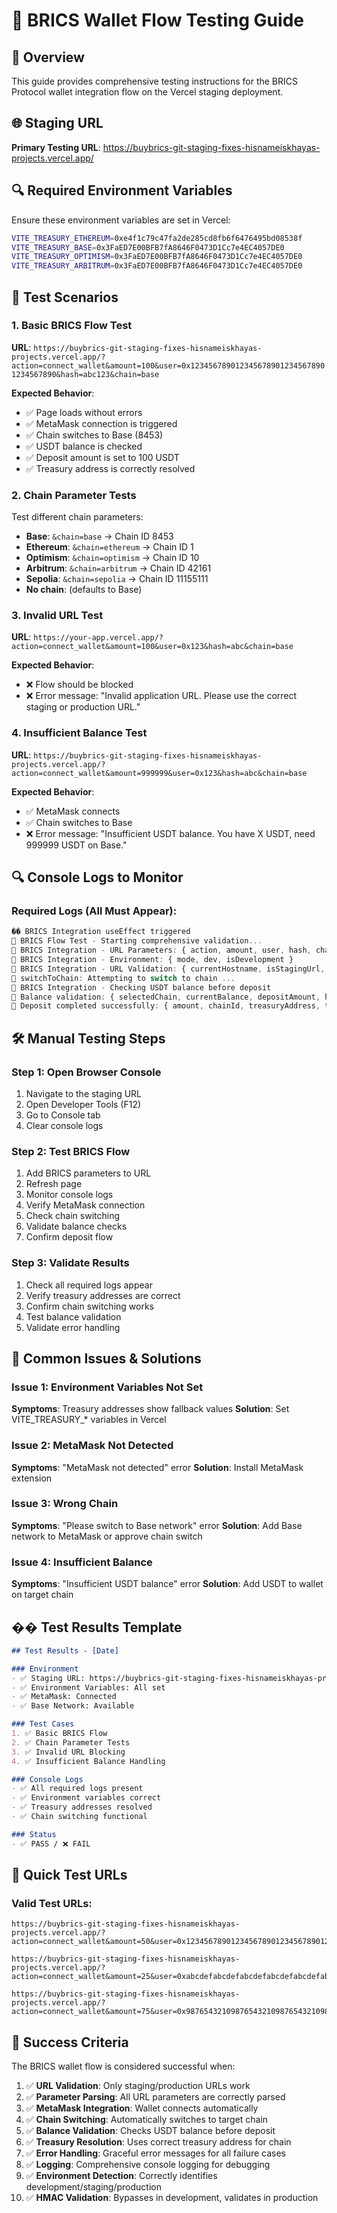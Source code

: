 # 🔧 BRICS Wallet Flow Testing Guide

## 🎯 Overview
This guide provides comprehensive testing instructions for the BRICS Protocol wallet integration flow on the Vercel staging deployment.

## 🌐 Staging URL
**Primary Testing URL**: https://buybrics-git-staging-fixes-hisnameiskhayas-projects.vercel.app/

## 🔍 Required Environment Variables
Ensure these environment variables are set in Vercel:

```bash
VITE_TREASURY_ETHEREUM=0xe4f1c79c47fa2de285cd8fb6f6476495bd08538f
VITE_TREASURY_BASE=0x3FaED7E00BFB7fA8646F0473D1Cc7e4EC4057DE0
VITE_TREASURY_OPTIMISM=0x3FaED7E00BFB7fA8646F0473D1Cc7e4EC4057DE0
VITE_TREASURY_ARBITRUM=0x3FaED7E00BFB7fA8646F0473D1Cc7e4EC4057DE0
```

## 🧪 Test Scenarios

### 1. **Basic BRICS Flow Test**
**URL**: `https://buybrics-git-staging-fixes-hisnameiskhayas-projects.vercel.app/?action=connect_wallet&amount=100&user=0x1234567890123456789012345678901234567890&hash=abc123&chain=base`

**Expected Behavior**:
- ✅ Page loads without errors
- ✅ MetaMask connection is triggered
- ✅ Chain switches to Base (8453)
- ✅ USDT balance is checked
- ✅ Deposit amount is set to 100 USDT
- ✅ Treasury address is correctly resolved

### 2. **Chain Parameter Tests**
Test different chain parameters:

- **Base**: `&chain=base` → Chain ID 8453
- **Ethereum**: `&chain=ethereum` → Chain ID 1
- **Optimism**: `&chain=optimism` → Chain ID 10
- **Arbitrum**: `&chain=arbitrum` → Chain ID 42161
- **Sepolia**: `&chain=sepolia` → Chain ID 11155111
- **No chain**: (defaults to Base)

### 3. **Invalid URL Test**
**URL**: `https://your-app.vercel.app/?action=connect_wallet&amount=100&user=0x123&hash=abc&chain=base`

**Expected Behavior**:
- ❌ Flow should be blocked
- ❌ Error message: "Invalid application URL. Please use the correct staging or production URL."

### 4. **Insufficient Balance Test**
**URL**: `https://buybrics-git-staging-fixes-hisnameiskhayas-projects.vercel.app/?action=connect_wallet&amount=999999&user=0x123&hash=abc&chain=base`

**Expected Behavior**:
- ✅ MetaMask connects
- ✅ Chain switches to Base
- ❌ Error message: "Insufficient USDT balance. You have X USDT, need 999999 USDT on Base."

## 🔍 Console Logs to Monitor

### Required Logs (All Must Appear):
```javascript
�� BRICS Integration useEffect triggered
🔧 BRICS Flow Test - Starting comprehensive validation...
🔧 BRICS Integration - URL Parameters: { action, amount, user, hash, chain }
🔧 BRICS Integration - Environment: { mode, dev, isDevelopment }
🔧 BRICS Integration - URL Validation: { currentHostname, isStagingUrl, isLocalhost, isProduction }
🔧 switchToChain: Attempting to switch to chain ...
🔧 BRICS Integration - Checking USDT balance before deposit
🔧 Balance validation: { selectedChain, currentBalance, depositAmount, hasSufficientBalance, treasuryAddress }
🔧 Deposit completed successfully: { amount, chainId, treasuryAddress, txHash }
```

## 🛠️ Manual Testing Steps

### Step 1: Open Browser Console
1. Navigate to the staging URL
2. Open Developer Tools (F12)
3. Go to Console tab
4. Clear console logs

### Step 2: Test BRICS Flow
1. Add BRICS parameters to URL
2. Refresh page
3. Monitor console logs
4. Verify MetaMask connection
5. Check chain switching
6. Validate balance checks
7. Confirm deposit flow

### Step 3: Validate Results
1. Check all required logs appear
2. Verify treasury addresses are correct
3. Confirm chain switching works
4. Test balance validation
5. Validate error handling

## 🚨 Common Issues & Solutions

### Issue 1: Environment Variables Not Set
**Symptoms**: Treasury addresses show fallback values
**Solution**: Set VITE_TREASURY_* variables in Vercel

### Issue 2: MetaMask Not Detected
**Symptoms**: "MetaMask not detected" error
**Solution**: Install MetaMask extension

### Issue 3: Wrong Chain
**Symptoms**: "Please switch to Base network" error
**Solution**: Add Base network to MetaMask or approve chain switch

### Issue 4: Insufficient Balance
**Symptoms**: "Insufficient USDT balance" error
**Solution**: Add USDT to wallet on target chain

## �� Test Results Template

```markdown
## Test Results - [Date]

### Environment
- ✅ Staging URL: https://buybrics-git-staging-fixes-hisnameiskhayas-projects.vercel.app/
- ✅ Environment Variables: All set
- ✅ MetaMask: Connected
- ✅ Base Network: Available

### Test Cases
1. ✅ Basic BRICS Flow
2. ✅ Chain Parameter Tests
3. ✅ Invalid URL Blocking
4. ✅ Insufficient Balance Handling

### Console Logs
- ✅ All required logs present
- ✅ Environment variables correct
- ✅ Treasury addresses resolved
- ✅ Chain switching functional

### Status
- ✅ PASS / ❌ FAIL
```

## 🔗 Quick Test URLs

### Valid Test URLs:
```
https://buybrics-git-staging-fixes-hisnameiskhayas-projects.vercel.app/?action=connect_wallet&amount=50&user=0x1234567890123456789012345678901234567890&hash=test123&chain=base

https://buybrics-git-staging-fixes-hisnameiskhayas-projects.vercel.app/?action=connect_wallet&amount=25&user=0xabcdefabcdefabcdefabcdefabcdefabcdefabcd&hash=dev456&chain=ethereum

https://buybrics-git-staging-fixes-hisnameiskhayas-projects.vercel.app/?action=connect_wallet&amount=75&user=0x9876543210987654321098765432109876543210&hash=staging789&chain=optimism
```

## 🎯 Success Criteria

The BRICS wallet flow is considered successful when:

1. ✅ **URL Validation**: Only staging/production URLs work
2. ✅ **Parameter Parsing**: All URL parameters are correctly parsed
3. ✅ **MetaMask Integration**: Wallet connects automatically
4. ✅ **Chain Switching**: Automatically switches to target chain
5. ✅ **Balance Validation**: Checks USDT balance before deposit
6. ✅ **Treasury Resolution**: Uses correct treasury address for chain
7. ✅ **Error Handling**: Graceful error messages for all failure cases
8. ✅ **Logging**: Comprehensive console logging for debugging
9. ✅ **Environment Detection**: Correctly identifies development/staging/production
10. ✅ **HMAC Validation**: Bypasses in development, validates in production
